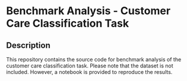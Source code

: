 # Benchmark Analysis - Customer Care Classification Task


## Description

This repository contains the source code for benchmark analysis of the customer care classification task. Please note that the dataset is not included. However, a notebook is provided to reproduce the results.